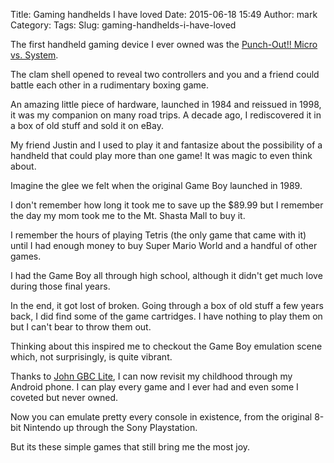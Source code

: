 Title: Gaming handhelds I have loved
Date: 2015-06-18 15:49
Author: mark
Category: 
Tags: 
Slug: gaming-handhelds-i-have-loved

The first handheld gaming device I ever owned was the [Punch-Out!! Micro vs. System](http://punchout.wikia.com/wiki/Punch-Out!!_(Micro_vs._System)).

The clam shell opened to reveal two controllers and you and a friend could battle each other in a rudimentary boxing game.

An amazing little piece of hardware, launched in 1984 and reissued in 1998, it was my companion on many road trips. A decade ago, I rediscovered it in a box of old stuff and sold it on eBay.

My friend Justin and I used to play it and fantasize about the possibility of a handheld that could play more than one game! It was magic to even think about.

Imagine the glee we felt when the original Game Boy launched in 1989.

I don't remember how long it took me to save up the $89.99 but I remember the day my mom took me to the Mt. Shasta Mall to buy it.

I remember the hours of playing Tetris (the only game that came with it) until I had enough money to buy Super Mario World and a handful of other games.

I had the Game Boy all through high school, although it didn't get much love during those final years.

In the end, it got lost of broken. Going through a box of old stuff a few years back, I did find some of the game cartridges. I have nothing to play them on but I can't bear to throw them out.

Thinking about this inspired me to checkout the Game Boy emulation scene which, not surprisingly, is quite vibrant.

Thanks to [John GBC Lite](https://play.google.com/store/apps/details?id=com.johnemulators.johngbclite&hl=en), I can now revisit my childhood through my Android phone. I can play every game and I ever had and even some I coveted but never owned.

Now you can emulate pretty every console in existence, from the original 8-bit Nintendo up through the Sony Playstation.

But its these simple games that still bring me the most joy.

